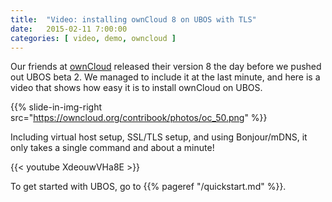 ```yaml
---
title:  "Video: installing ownCloud 8 on UBOS with TLS"
date:   2015-02-11 7:00:00
categories: [ video, demo, owncloud ]
---
```


Our friends at
[ownCloud](https://owncloud.com/self-hosted-owncloud-server-8-offers-faster-easier-file-sync-share-federated-cloud-sharing/)
released their version 8 the day before we pushed out
UBOS beta 2. We managed to include it at the last minute, and here is a video
that shows how easy it is to install ownCloud on UBOS.

{{% slide-in-img-right src="https://owncloud.org/contribook/photos/oc_50.png" %}}

Including virtual host setup, SSL/TLS setup, and using Bonjour/mDNS, it only takes a single command
and about a minute!

{{< youtube XdeouwVHa8E >}}

To get started with UBOS, go to {{% pageref "/quickstart.md" %}}.
